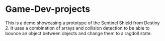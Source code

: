 # Game-Dev-projects
This is a demo showcasing a prototype of the Sentinel Shield from Destiny 2. 
It uses a combination of arrays and collision detection to be able to bounce an object between objects and change them to a ragdoll state.
